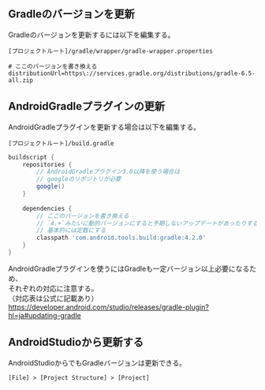 ## Gradleのバージョンを更新
Gradleのバージョンを更新するには以下を編集する。
```
[プロジェクトルート]/gradle/wrapper/gradle-wrapper.properties
```

```properties
# ここのバージョンを書き換える
distributionUrl=https\://services.gradle.org/distributions/gradle-6.5-all.zip
```

## AndroidGradleプラグインの更新
AndroidGradleプラグインを更新する場合は以下を編集する。
```
[プロジェクトルート]/build.gradle
```

```groovy
buildscript {
	repositories {
		// AndroidGradleプラグイン3.0以降を使う場合は
		// googleのリポジトリが必要
		google()
	}
	
	dependencies {
		// ここのバージョンを書き換える
		// `4.+`みたいに動的バージョンにすると予期しないアップデートがあったりするため、
		// 基本的には定数にする
		classpath 'com.android.tools.build:gradle:4.2.0'
	}
}
```

AndroidGradleプラグインを使うにはGradleも一定バージョン以上必要になるため、  
それぞれの対応に注意する。  
（対応表は公式に記載あり）  
<https://developer.android.com/studio/releases/gradle-plugin?hl=ja#updating-gradle>

## AndroidStudioから更新する
AndroidStudioからでもGradleバージョンは更新できる。
```
[File] > [Project Structure] > [Project]
```